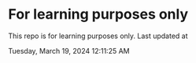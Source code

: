 # For learning purposes only
This repo is for learning purposes only.
Last updated at

Tuesday, March 19, 2024 12:11:25 AM

